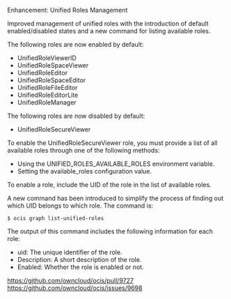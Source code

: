 Enhancement: Unified Roles Management

Improved management of unified roles with the introduction of default enabled/disabled states and a new command for listing available roles.

The following roles are now enabled by default:

- UnifiedRoleViewerID
- UnifiedRoleSpaceViewer
- UnifiedRoleEditor
- UnifiedRoleSpaceEditor
- UnifiedRoleFileEditor
- UnifiedRoleEditorLite
- UnifiedRoleManager

The following roles are now disabled by default:

- UnifiedRoleSecureViewer

To enable the UnifiedRoleSecureViewer role, you must provide a list of all available roles through one of the following methods:

- Using the UNIFIED_ROLES_AVAILABLE_ROLES environment variable.
- Setting the available_roles configuration value.

To enable a role, include the UID of the role in the list of available roles.

A new command has been introduced to simplify the process of finding out which UID belongs to which role. The command is:

```
$ ocis graph list-unified-roles
```

The output of this command includes the following information for each role:

- uid: The unique identifier of the role.
- Description: A short description of the role.
- Enabled: Whether the role is enabled or not.

https://github.com/owncloud/ocis/pull/9727
https://github.com/owncloud/ocis/issues/9698

